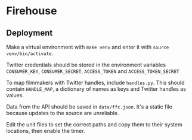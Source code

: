 # Firehouse

## Deployment

Make a virtual environment with `make venv` and enter it with `source venv/bin/activate`.

Twitter credentials should be stored in the environment variables
`CONSUMER_KEY`, `CONSUMER_SECRET`, `ACCESS_TOKEN` and `ACCESS_TOKEN_SECRET`

To map filmmakers with Twitter handles, include `handles.py`.
This should contain `HANDLE_MAP`, a dictionary of names as keys and Twitter handles as values.

Data from the API should be saved in `data/ffc.json`. It's a static file because updates to the source are unreliable.

Edit the unit files to set the correct paths and copy them to their system locations, then enable the timer.
